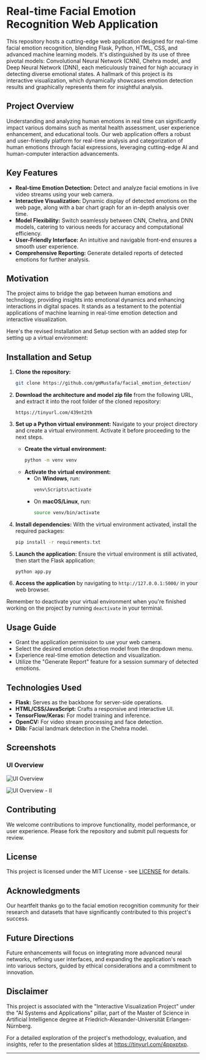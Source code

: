 # Real-time Facial Emotion Recognition Web Application

This repository hosts a cutting-edge web application designed for real-time facial emotion recognition, blending Flask, Python, HTML, CSS, and advanced machine learning models. It's distinguished by its use of three pivotal models: Convolutional Neural Network (CNN), Chehra model, and Deep Neural Network (DNN), each meticulously trained for high accuracy in detecting diverse emotional states. A hallmark of this project is its interactive visualization, which dynamically showcases emotion detection results and graphically represents them for insightful analysis.

## Project Overview

Understanding and analyzing human emotions in real time can significantly impact various domains such as mental health assessment, user experience enhancement, and educational tools. Our web application offers a robust and user-friendly platform for real-time analysis and categorization of human emotions through facial expressions, leveraging cutting-edge AI and human-computer interaction advancements.

## Key Features

- **Real-time Emotion Detection:** Detect and analyze facial emotions in live video streams using your web camera.
- **Interactive Visualization:** Dynamic display of detected emotions on the web page, along with a bar chart graph for an in-depth analysis over time.
- **Model Flexibility:** Switch seamlessly between CNN, Chehra, and DNN models, catering to various needs for accuracy and computational efficiency.
- **User-Friendly Interface:** An intuitive and navigable front-end ensures a smooth user experience.
- **Comprehensive Reporting:** Generate detailed reports of detected emotions for further analysis.

## Motivation

The project aims to bridge the gap between human emotions and technology, providing insights into emotional dynamics and enhancing interactions in digital spaces. It stands as a testament to the potential applications of machine learning in real-time emotion detection and interactive visualization.

Here's the revised Installation and Setup section with an added step for setting up a virtual environment:

## Installation and Setup

1. **Clone the repository:**
   ```bash
   git clone https://github.com/gmMustafa/facial_emotion_detection/
   ```

2. **Download the architecture and model zip file** from the following URL, and extract it into the root folder of the cloned repository:
   ```plaintext
   https://tinyurl.com/439nt2th
   ```

3. **Set up a Python virtual environment:**
   Navigate to your project directory and create a virtual environment. Activate it before proceeding to the next steps.
   - **Create the virtual environment:**
     ```bash
     python -m venv venv
     ```
   - **Activate the virtual environment:**
     - On **Windows**, run:
       ```cmd
       venv\Scripts\activate
       ```
     - On **macOS/Linux**, run:
       ```bash
       source venv/bin/activate
       ```

4. **Install dependencies:**
   With the virtual environment activated, install the required packages:
   ```bash
   pip install -r requirements.txt
   ```

5. **Launch the application:**
   Ensure the virtual environment is still activated, then start the Flask application:
   ```bash
   python app.py
   ```

6. **Access the application** by navigating to `http://127.0.0.1:5000/` in your web browser.

Remember to deactivate your virtual environment when you're finished working on the project by running `deactivate` in your terminal.
   
## Usage Guide

- Grant the application permission to use your web camera.
- Select the desired emotion detection model from the dropdown menu.
- Experience real-time emotion detection and visualization.
- Utilize the "Generate Report" feature for a session summary of detected emotions.

## Technologies Used

- **Flask:** Serves as the backbone for server-side operations.
- **HTML/CSS/JavaScript:** Crafts a responsive and interactive UI.
- **TensorFlow/Keras:** For model training and inference.
- **OpenCV:** For video stream processing and face detection.
- **Dlib:** Facial landmark detection in the Chehra model.

## Screenshots

### UI Overview
![UI Overview](https://github.com/gmMustafa/facial_emotion_detection/assets/26876754/cfaa212d-6665-4ca7-a932-bebb2139eecf)

![UI Overview - II](https://github.com/gmMustafa/facial_emotion_detection/assets/26876754/5f601fc8-7b71-4d75-af79-d81bdccb75d9)

## Contributing

We welcome contributions to improve functionality, model performance, or user experience. Please fork the repository and submit pull requests for review.

## License

This project is licensed under the MIT License - see [LICENSE](LICENSE.md) for details.

## Acknowledgments

Our heartfelt thanks go to the facial emotion recognition community for their research and datasets that have significantly contributed to this project's success.

## Future Directions

Future enhancements will focus on integrating more advanced neural networks, refining user interfaces, and expanding the application's reach into various sectors, guided by ethical considerations and a commitment to innovation.

## Disclaimer
This project is associated with the "Interactive Visualization Project" under the "AI Systems and Applications" pillar, part of the Master of Science in Artificial Intelligence degree at Friedrich-Alexander-Universität Erlangen-Nürnberg.

For a detailed exploration of the project's methodology, evaluation, and insights, refer to the presentation slides at https://tinyurl.com/4ppxptxp.

---
